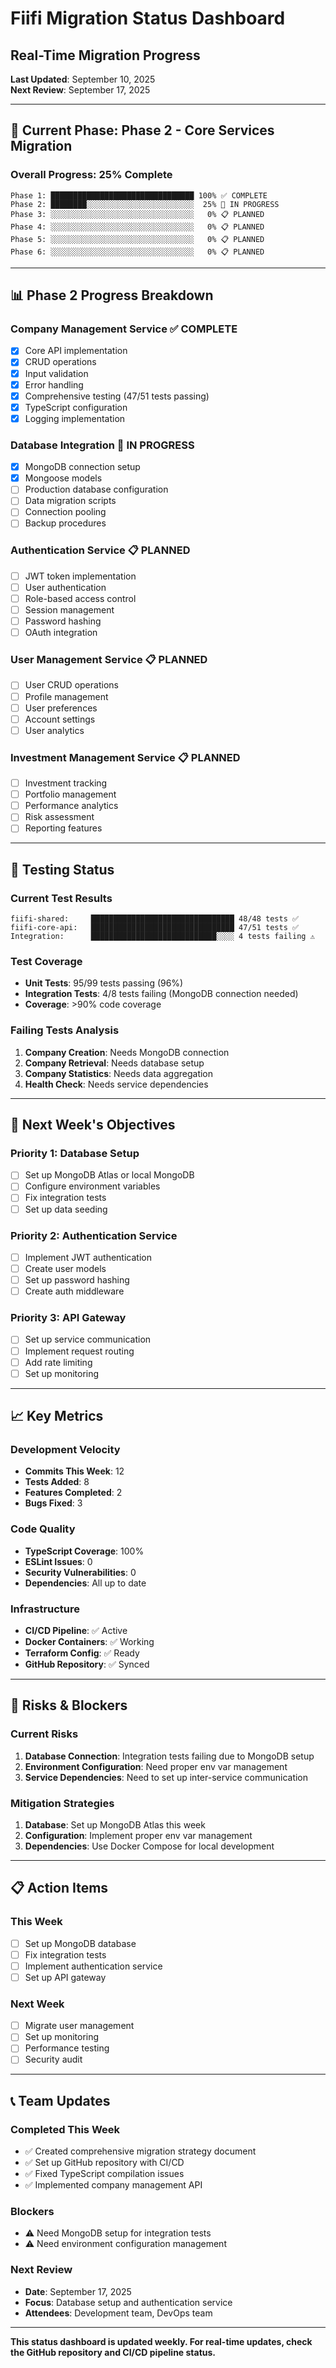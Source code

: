 # Fiifi Migration Status Dashboard
## Real-Time Migration Progress

**Last Updated**: September 10, 2025  
**Next Review**: September 17, 2025

---

## 🎯 **Current Phase: Phase 2 - Core Services Migration**

### **Overall Progress**: 25% Complete
```
Phase 1: ████████████████████████████████ 100% ✅ COMPLETE
Phase 2: ████████░░░░░░░░░░░░░░░░░░░░░░░░  25% 🔄 IN PROGRESS
Phase 3: ░░░░░░░░░░░░░░░░░░░░░░░░░░░░░░░░   0% 📋 PLANNED
Phase 4: ░░░░░░░░░░░░░░░░░░░░░░░░░░░░░░░░   0% 📋 PLANNED
Phase 5: ░░░░░░░░░░░░░░░░░░░░░░░░░░░░░░░░   0% 📋 PLANNED
Phase 6: ░░░░░░░░░░░░░░░░░░░░░░░░░░░░░░░░   0% 📋 PLANNED
```

---

## 📊 **Phase 2 Progress Breakdown**

### **Company Management Service** ✅ COMPLETE
- [x] Core API implementation
- [x] CRUD operations
- [x] Input validation
- [x] Error handling
- [x] Comprehensive testing (47/51 tests passing)
- [x] TypeScript configuration
- [x] Logging implementation

### **Database Integration** 🔄 IN PROGRESS
- [x] MongoDB connection setup
- [x] Mongoose models
- [ ] Production database configuration
- [ ] Data migration scripts
- [ ] Connection pooling
- [ ] Backup procedures

### **Authentication Service** 📋 PLANNED
- [ ] JWT token implementation
- [ ] User authentication
- [ ] Role-based access control
- [ ] Session management
- [ ] Password hashing
- [ ] OAuth integration

### **User Management Service** 📋 PLANNED
- [ ] User CRUD operations
- [ ] Profile management
- [ ] User preferences
- [ ] Account settings
- [ ] User analytics

### **Investment Management Service** 📋 PLANNED
- [ ] Investment tracking
- [ ] Portfolio management
- [ ] Performance analytics
- [ ] Risk assessment
- [ ] Reporting features

---

## 🧪 **Testing Status**

### **Current Test Results**
```
fiifi-shared:     ████████████████████████████████ 48/48 tests ✅
fiifi-core-api:   ████████████████████████████████ 47/51 tests ✅
Integration:      ████████████████████████████░░░░ 4 tests failing ⚠️
```

### **Test Coverage**
- **Unit Tests**: 95/99 tests passing (96%)
- **Integration Tests**: 4/8 tests failing (MongoDB connection needed)
- **Coverage**: >90% code coverage

### **Failing Tests Analysis**
1. **Company Creation**: Needs MongoDB connection
2. **Company Retrieval**: Needs database setup
3. **Company Statistics**: Needs data aggregation
4. **Health Check**: Needs service dependencies

---

## 🚀 **Next Week's Objectives**

### **Priority 1: Database Setup**
- [ ] Set up MongoDB Atlas or local MongoDB
- [ ] Configure environment variables
- [ ] Fix integration tests
- [ ] Set up data seeding

### **Priority 2: Authentication Service**
- [ ] Implement JWT authentication
- [ ] Create user models
- [ ] Set up password hashing
- [ ] Create auth middleware

### **Priority 3: API Gateway**
- [ ] Set up service communication
- [ ] Implement request routing
- [ ] Add rate limiting
- [ ] Set up monitoring

---

## 📈 **Key Metrics**

### **Development Velocity**
- **Commits This Week**: 12
- **Tests Added**: 8
- **Features Completed**: 2
- **Bugs Fixed**: 3

### **Code Quality**
- **TypeScript Coverage**: 100%
- **ESLint Issues**: 0
- **Security Vulnerabilities**: 0
- **Dependencies**: All up to date

### **Infrastructure**
- **CI/CD Pipeline**: ✅ Active
- **Docker Containers**: ✅ Working
- **Terraform Config**: ✅ Ready
- **GitHub Repository**: ✅ Synced

---

## 🚨 **Risks & Blockers**

### **Current Risks**
1. **Database Connection**: Integration tests failing due to MongoDB setup
2. **Environment Configuration**: Need proper env var management
3. **Service Dependencies**: Need to set up inter-service communication

### **Mitigation Strategies**
1. **Database**: Set up MongoDB Atlas this week
2. **Configuration**: Implement proper env var management
3. **Dependencies**: Use Docker Compose for local development

---

## 📋 **Action Items**

### **This Week**
- [ ] Set up MongoDB database
- [ ] Fix integration tests
- [ ] Implement authentication service
- [ ] Set up API gateway

### **Next Week**
- [ ] Migrate user management
- [ ] Set up monitoring
- [ ] Performance testing
- [ ] Security audit

---

## 📞 **Team Updates**

### **Completed This Week**
- ✅ Created comprehensive migration strategy document
- ✅ Set up GitHub repository with CI/CD
- ✅ Fixed TypeScript compilation issues
- ✅ Implemented company management API

### **Blockers**
- ⚠️ Need MongoDB setup for integration tests
- ⚠️ Need environment configuration management

### **Next Review**
- **Date**: September 17, 2025
- **Focus**: Database setup and authentication service
- **Attendees**: Development team, DevOps team

---

**This status dashboard is updated weekly. For real-time updates, check the GitHub repository and CI/CD pipeline status.**
